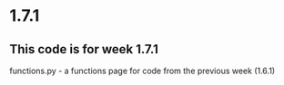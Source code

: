 # 1.7.1

This code is for week 1.7.1
-

functions.py - a functions page for code from the previous week (1.6.1)